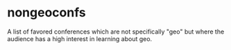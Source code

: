 nongeoconfs
===========

A list of favored conferences which are not specifically "geo" but where the audience has a high interest in learning about geo.  
